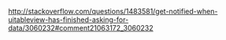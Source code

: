 http://stackoverflow.com/questions/1483581/get-notified-when-uitableview-has-finished-asking-for-data/3060232#comment21063172_3060232

